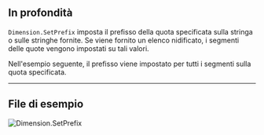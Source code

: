 ## In profondità
`Dimension.SetPrefix` imposta il prefisso della quota specificata sulla stringa o sulle stringhe fornite. Se viene fornito un elenco nidificato, i segmenti delle quote vengono impostati su tali valori.

Nell'esempio seguente, il prefisso viene impostato per tutti i segmenti sulla quota specificata.
___
## File di esempio

![Dimension.SetPrefix](./Revit.Elements.Dimension.SetPrefix_img.jpg)
